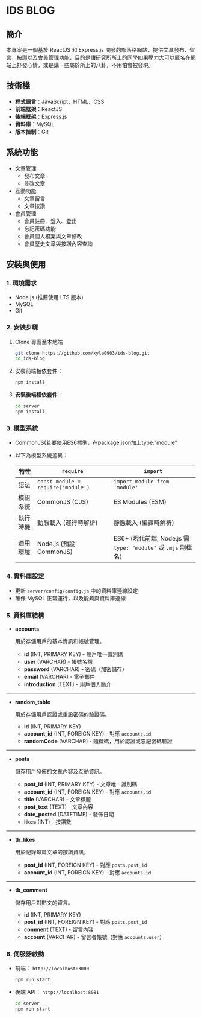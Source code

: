 # IDS BLOG

## 簡介

本專案是一個基於 ReactJS 和 Express.js 開發的部落格網站，提供文章發布、留言、按讚以及會員管理功能，目的是讓研究所所上的同學如果壓力大可以匿名在網站上抒發心情，或是講一些屬於所上的八卦，不用怕會被發現。

## 技術棧

- **程式語言**：JavaScript、HTML、CSS
- **前端框架**：ReactJS
- **後端框架**：Express.js
- **資料庫**：MySQL
- **版本控制**：Git

## 系統功能

- 文章管理
    - 發布文章
    - 修改文章
- 互動功能
    - 文章留言
    - 文章按讚
- 會員管理
    - 會員註冊、登入、登出
    - 忘記密碼功能
    - 會員個人檔案與文章修改
    - 會員歷史文章與按讚內容查詢

## 安裝與使用

### 1. 環境需求

- Node.js (推薦使用 LTS 版本)
- MySQL
- Git

### 2. 安裝步驟

1. Clone 專案至本地端
    
    ```bash
    git clone https://github.com/kyle0903/ids-blog.git
    cd ids-blog
    
    ```
    
2. 安裝前端相依套件：
    
    ```bash
    npm install
    ```
    
3. **安裝後端相依套件**：
    
    ```bash
    cd server
    npm install
    ```
    

### 3. 模型系統

- CommonJS(若要使用ES6標準，在package.json加上type:”module”
- 以下為模型系統差異：
    
    
    | 特性 | `require` | `import` |
    | --- | --- | --- |
    | 語法 | `const module = require('module')` | `import module from 'module'` |
    | 模組系統 | CommonJS (CJS) | ES Modules (ESM) |
    | 執行時機 | 動態載入 (運行時解析) | 靜態載入 (編譯時解析) |
    | 適用環境 | Node.js (預設 CommonJS) | ES6+ (現代前端, Node.js 需 `type: "module"` 或 `.mjs` 副檔名) |

### 4. 資料庫設定

- 更新 `server/config/config.js` 中的資料庫連線設定
- 確保 MySQL 正常運行，以及能夠與資料庫連線

### 5. 資料庫結構

- **accounts**
    
    用於存儲用戶的基本資訊和帳號管理。
    
    - **id** (INT, PRIMARY KEY) - 用戶唯一識別碼
    - **user** (VARCHAR) - 帳號名稱
    - **password** (VARCHAR) - 密碼（加密儲存）
    - **email** (VARCHAR) - 電子郵件
    - **introduction** (TEXT) - 用戶個人簡介

---

- **random_table**
    
    用於存儲用戶認證或重設密碼的驗證碼。
    
    - **id** (INT, PRIMARY KEY)
    - **account_id** (INT, FOREIGN KEY) - 對應 `accounts.id`
    - **randomCode** (VARCHAR) - 隨機碼，用於認證或忘記密碼驗證

---

- **posts**
    
    儲存用戶發佈的文章內容及互動資訊。
    
    - **post_id** (INT, PRIMARY KEY) - 文章唯一識別碼
    - **account_id** (INT, FOREIGN KEY) - 對應 `accounts.id`
    - **title** (VARCHAR) - 文章標題
    - **post_text** (TEXT) - 文章內容
    - **date_posted** (DATETIME) - 發佈日期
    - **likes** (INT) - 按讚數

---

- **tb_likes**
    
    用於記錄每篇文章的按讚資訊。
    
    - **post_id** (INT, FOREIGN KEY) - 對應 `posts.post_id`
    - **account_id** (INT, FOREIGN KEY) - 對應 `accounts.id`

---

- **tb_comment**
    
    儲存用戶對貼文的留言。
    
    - **id** (INT, PRIMARY KEY)
    - **post_id** (INT, FOREIGN KEY) - 對應 `posts.post_id`
    - **comment** (TEXT) - 留言內容
    - **account** (VARCHAR) - 留言者帳號（對應 `accounts.user`）

### 6. 伺服器啟動

- 前端： `http://localhost:3000`
    
    ```bash
    npm run start
    ```
    
- 後端 API： `http://localhost:8081`
    
    ```bash
    cd server
    npm run start
    ```
    
